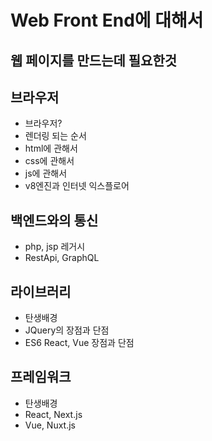 # Web Front End에 대해서
## 웹 페이지를 만드는데 필요한것

## 브라우저
- 브라우저?
- 렌더링 되는 순서
- html에 관해서
- css에 관해서
- js에 관해서
- v8엔진과 인터넷 익스플로어

## 백엔드와의 통신
- php, jsp 레거시
- RestApi, GraphQL

## 라이브러리
- 탄생배경
- JQuery의 장점과 단점
- ES6 React, Vue 장점과 단점

## 프레임워크
- 탄생배경
- React, Next.js
- Vue, Nuxt.js
